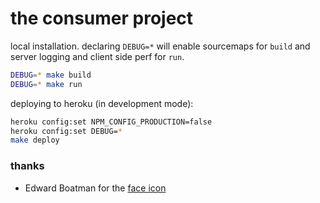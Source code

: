 # the consumer project

local installation. declaring `DEBUG=*` will enable sourcemaps for `build` and
server logging and client side perf for `run`.

```bash
DEBUG=* make build
DEBUG=* make run
```

deploying to heroku (in development mode):

```bash
heroku config:set NPM_CONFIG_PRODUCTION=false
heroku config:set DEBUG=*
make deploy
```

### thanks

* Edward Boatman for the [face icon](https://thenounproject.com/search/?q=face&i=67226)
